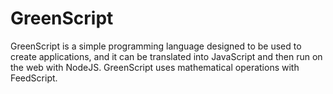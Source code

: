 # GreenScript

GreenScript is a simple programming language designed to be used to create applications, and it can be translated into JavaScript and then run on the web with NodeJS. GreenScript uses mathematical operations with FeedScript.
